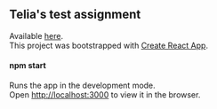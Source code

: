 
## Telia's test assignment

Available [here](https://dizotoff.github.io/Reactjs-menu-assignment-/index.html).<br>
This project was bootstrapped with [Create React App](https://github.com/facebook/create-react-app).

#### npm start

Runs the app in the development mode.<br>
Open [http://localhost:3000](http://localhost:3000) to view it in the browser.

